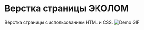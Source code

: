 # Верстка страницы ЭКОЛОМ

Вёрстка страницы с использованием HTML и CSS.
![Demo GIF](ecolompage.gif)
